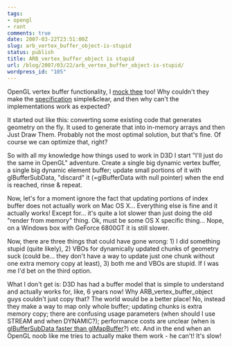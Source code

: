 ```yaml
---
tags:
- opengl
- rant
comments: true
date: 2007-03-22T23:51:00Z
slug: arb_vertex_buffer_object-is-stupid
status: publish
title: ARB_vertex_buffer_object is stupid
url: /blog/2007/03/22/arb_vertex_buffer_object-is-stupid/
wordpress_id: "105"
---
```


OpenGL vertex buffer functionality, I [mock thee](http://www.stevestreeting.com/?p=489) too! Why couldn't they make the [specification](http://oss.sgi.com/projects/ogl-sample/registry/ARB/vertex_buffer_object.txt) simple&clear, and then why can't the implementations work as expected?

It started out like this: converting some existing code that generates geometry on the fly. It used to generate that into in-memory arrays and then Just Draw Them. Probably not the most optimal solution, but that's fine. Of course we can optimize that, right?

So with all my knowledge how things used to work in D3D I start "I'll just do the same in OpenGL" adventure. Create a single big dynamic vertex buffer, a single big dynamic element buffer; update small portions of it with glBufferSubData, "discard" it (=glBufferData with null pointer) when the end is reached, rinse & repeat.

Now, let's for a moment ignore the fact that updating portions of index buffer does not actually work on Mac OS X... Everything else is fine and it actually works! Except for... it's quite a lot slower than just doing the old "render from memory" thing. Ok, must be some OS X specific thing... Nope, on a Windows box with GeForce 6800GT it is still slower.

Now, there are three things that could have gone wrong: 1) I did something stupid (quite likely), 2) VBOs for dynamically updated chunks of geometry suck (could be... they don't have a way to update just one chunk without one extra memory copy at least), 3) both me and VBOs are stupid. If I was me I'd bet on the third option.

What I don't get is: D3D has had a buffer model that is simple to understand and actually works for, like, 6 years now! Why ARB_vertex_buffer_object guys couldn't just copy that? The world would be a better place! No, instead they make a way to map only whole buffer; updating chunks is extra memory copy; there are confusing usage parameters (when should I use STREAM and when DYNAMIC?); performance costs are unclear (when is [glBufferSubData faster than glMapBuffer](http://www.stevestreeting.com/?p=491)?) etc. And in the end when an OpenGL noob like me tries to actually make them work - he can't! It's slow!

